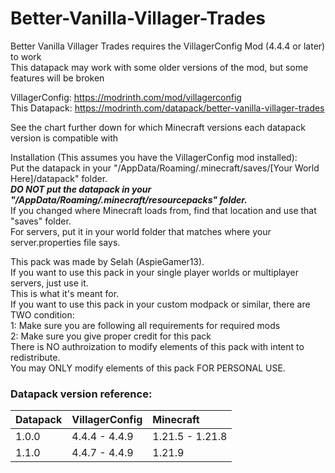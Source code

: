 # Better-Vanilla-Villager-Trades

Better Vanilla Villager Trades requires the VillagerConfig Mod (4.4.4 or later) to work\
     This datapack may work with some older versions of the mod, but some features will be broken

VillagerConfig: https://modrinth.com/mod/villagerconfig \
This Datapack: https://modrinth.com/datapack/better-vanilla-villager-trades

See the chart further down for which Minecraft versions each datapack version is compatible with


Installation (This assumes you have the VillagerConfig mod installed):\
     Put the datapack in your "/AppData/Roaming/.minecraft/saves/[Your World Here]/datapack" folder.\
     ***DO NOT put the datapack in your "/AppData/Roaming/.minecraft/resourcepacks" folder.***\
     If you changed where Minecraft loads from, find that location and use that "saves" folder.\
     For servers, put it in your world folder that matches where your server.properties file says.


This pack was made by Selah (AspieGamer13).\
If you want to use this pack in your single player worlds or multiplayer servers, just use it.\
     This is what it's meant for.\
If you want to use this pack in your custom modpack or similar, there are TWO condition:\
     1: Make sure you are following all requirements for required mods\
     2: Make sure you give proper credit for this pack\
There is NO authroization to modify elements of this pack with intent to redistribute.\
You may ONLY modify elements of this pack FOR PERSONAL USE.


### Datapack version reference:
|  Datapack  |  VillagerConfig  |  Minecraft       |
|:-----------|:-----------------|:-----------------|
|1.0.0       |4.4.4 - 4.4.9     |1.21.5 - 1.21.8   |
|1.1.0       |4.4.7 - 4.4.9     |1.21.9            |
